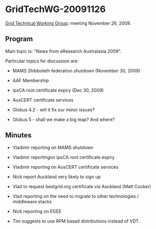 # GridTechWG-20091126

[Grid Technical Working Group](/wiki/spaces/BeSTGRID/pages/3818228403): meeting November 26, 2009.

## Program

Main topic is: "News from eResearch Australasia 2009".

Particular topics for discussion are:

- MAMS Shibboleth federation shutdown (November 30, 2009)
- AAF Membership
- ipsCA root certificate expiry (Dec 30, 2009)
- AusCERT certificate services

- Globus 4.2 - will it fix our minor issues?
- Globus 5 - shall we make a big leap?  And where?

## Minutes

- Vladimir reporting on MAMS shutdown
- Vladimir reportingon ipsCA root certificate expiry
- Vladimir reporting on AusCERT certificate services
- Nick report Auckland very likely to sign up
- Vlad to request bestgrid.org certificate via Auckland (Matt Cocker)

- Vlad reporting on the need to migrate to other technologies / middleware stacks
- Nick reporting on EGEE
- Tim suggests to use RPM based distributions instead of VDT.
